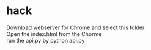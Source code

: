 # hack
Download webserver for Chrome and select this folder<br>
Open the index.html from the Chorme<br>
run the api.py by python api.py